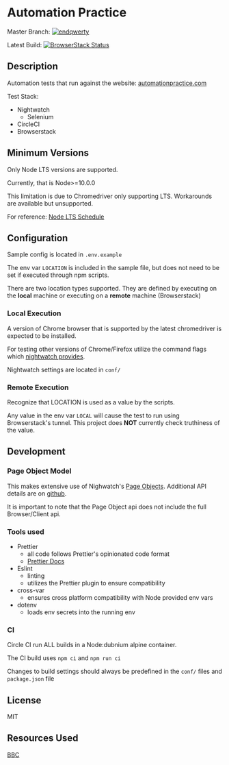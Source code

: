 # Automation Practice

Master Branch: [![endqwerty](https://circleci.com/gh/endqwerty/automationpractice.svg?style=svg)](https://app.circleci.com/pipelines/github/endqwerty/automationpractice)

Latest Build: [![BrowserStack Status](https://automate.browserstack.com/badge.svg?badge_key=YjhVa1UyQkFPZVVuVjZqT0swVDF4ZmFacE1PTFB0SmwxUloydmozdWxjQT0tLWdIVkFWSkxtZVB0VzdiamhXNkxKN2c9PQ==--7919c8f6280c13d074d921979b102357f3e09561)](https://automate.browserstack.com/public-build/YjhVa1UyQkFPZVVuVjZqT0swVDF4ZmFacE1PTFB0SmwxUloydmozdWxjQT0tLWdIVkFWSkxtZVB0VzdiamhXNkxKN2c9PQ==--7919c8f6280c13d074d921979b102357f3e09561)

## Description

Automation tests that run against the website: [automationpractice.com](automationpractice.com)

Test Stack:

* Nightwatch
  * Selenium
* CircleCI
* Browserstack

## Minimum Versions

Only Node LTS versions are supported.

Currently, that is Node>=10.0.0

This limitation is due to Chromedriver only supporting LTS. Workarounds are available but unsupported.

For reference: [Node LTS Schedule](https://nodejs.org/en/about/releases/)

## Configuration

Sample config is located in `.env.example`

The env var `LOCATION` is included in the sample file, but does not need to be set if executed through npm scripts.

There are two location types supported. They are defined by executing on the **local** machine or executing on a **remote** machine (Browserstack)

### Local Execution

A version of Chrome browser that is supported by the latest chromedriver is expected to be installed.

For testing other versions of Chrome/Firefox utilize the command flags which [nightwatch provides](https://nightwatchjs.org/guide/running-tests/#command-line-options).

Nightwatch settings are located in `conf/`

### Remote Execution

Recognize that LOCATION is used as a value by the scripts.

Any value in the env var `LOCAL` will cause the test to run using Browserstack's tunnel. This project does **NOT** currently check truthiness of the value.

## Development

### Page Object Model

This makes extensive use of Nighwatch's [Page Objects](https://nightwatchjs.org/guide/working-with-page-objects/). Additional API details are on [github](https://github.com/nightwatchjs/nightwatch/wiki/Page-Object-API).

It is important to note that the Page Object api does not include the full Browser/Client api.

### Tools used

* Prettier
  * all code follows Prettier's opinionated code format
  * [Prettier Docs](https://prettier.io/docs/en/index.html)
* Eslint
  * linting
  * utilizes the Prettier plugin to ensure compatibility
* cross-var
  * ensures cross platform compatibility with Node provided env vars
* dotenv
  * loads env secrets into the running env

### CI

Circle CI run ALL builds in a Node:dubnium alpine container.

The CI build uses `npm ci` and `npm run ci`

Changes to build settings should always be predefined in the `conf/` files and `package.json` file

## License

MIT

## Resources Used

[BBC](https://github.com/bbc/nightwatch-starter/tree/master/setup_files)
